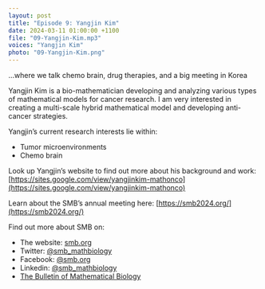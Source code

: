 ```yaml
---
layout: post
title: "Episode 9: Yangjin Kim"
date: 2024-03-11 01:00:00 +1100
file: "09-Yangjin-Kim.mp3"
voices: "Yangjin Kim"
photo: "09-Yangjin-Kim.png"
---
```


…where we talk chemo brain, drug therapies, and a big meeting in Korea

Yangjin Kim is a bio-mathematician developing and analyzing various types of mathematical models for cancer research. I am very interested in creating a multi-scale hybrid mathematical model and developing anti-cancer strategies.

Yangjin’s current research interests lie within:
- Tumor microenvironments
- Chemo brain

Look up Yangjin’s website to find out more about his background and work:
[https://sites.google.com/view/yangjinkim-mathonco](https://sites.google.com/view/yangjinkim-mathonco)

Learn about the SMB’s annual meeting here: 
[https://smb2024.org/](https://smb2024.org/)

Find out more about SMB on:
- The website: [smb.org](https://www.smb.org/)
- Twitter: [@smb_mathbiology](https://twitter.com/smb_mathbiology)
- Facebook: [@smb.org](https://www.facebook.com/smb.org/)
- Linkedin: [@smb_mathbiology](http://www.linkedin.com/company/smb-mathbiology/)
- [The Bulletin of Mathematical Biology](https://www.springer.com/journal/11538)
